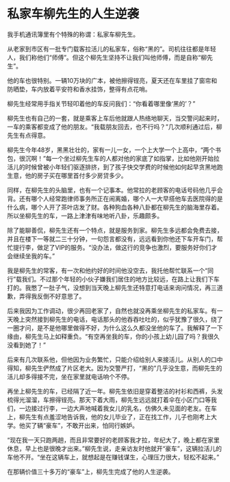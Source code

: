 # 私家车柳先生的人生逆袭

我手机通讯簿里有个特殊的称谓：私家车柳先生。 

从老家到市区有一批专门载客拉活儿的私家车，俗称“黑的”。司机往往都是年轻人，我们称他们“师傅”。但这个柳先生坚持不让我们叫他师傅，而是自称“柳先生”。 

他的车也很特别。一辆10万块的广本，被他擦得锃亮，夏天还在车里挂了窗帘和防晒垫，车内放着平安符和香水挂饰，整得有点花哨。 

柳先生经常用手指关节轻叩着他的车反问我们：“你看着哪里像‘黑的’？” 

柳先生也有自己的一套，就是乘客上车后他就跟人热络地聊天，当交警问起来时，一车的乘客都变成了他的朋友。“我载朋友回去，也不行吗？”几次顺利通过后，柳先生有点得意。 

柳先生今年48岁，黑黑壮壮的，家有一儿一女，一个上大学一个上高中，“两个书包，很沉啊！”每一个坐过柳先生车的人都对他的家底了如指掌，比如他刚开始拉活儿的时候曾被小年轻们驱逐排挤，到了孩子快交学费的时候他如何起早贪黑地跑生意，他的房子买在哪里首付多少房贷多少。 

同样，在柳先生的头脑里，也有一个记事本。他常拉的老顾客的电话号码他几乎会背。还有哪个人经常跑律师事务所正在闹离婚，哪个人一大早搭他车去医院得的是什么病，哪个人开了茶叶店发了财。各种狗血各种八卦都在柳先生的脑海里存着。所以坐柳先生的车，一路上津津有味地听八卦，乐趣颇多。 

除了能聊善侃，柳先生还有一个特点，就是服务到家。柳先生多远都会免费去接，并且在楼下一等就二三十分钟，一句怨言都没有，远远看到你他还下车开车门，帮忙提行李，做足了VIP的服务。“没办法，做这行的竞争也激烈，要服务好你们才会继续坐我的车。” 

我是柳先生的常客，有一次和他约好的时间他没空去，我托他帮忙联系一个“同行”载我们。不过那个年轻的小伙子嫌我们居住的地方比较远，在路上让我们下车打的。我憋了一肚子气，没想到当天晚上柳先生还特意打电话来询问情况，再三道歉，弄得我反倒不好意思了。 

后来我因为工作调动，很少再回老家了，自然也就没再乘坐柳先生的私家车。有一天晚上突然接到柳先生的电话，电话那头的他吞吞吐吐的，似乎犹豫了很久，绕了一圈才问，是不是他哪里做得不好，为什么这么久都没坐他的车了。我解释了一下缘由，柳先生马上如释重负。“有空再坐我的车，你的小孩上幼儿园了吗？我很久没看到她了！” 

后来有几次联系他，但他因为业务繁忙，只能介绍给别人来接活儿。从别人的口中得知，柳先生俨然成了片区老大。因为交警严打，“黑的”几乎没生意，而柳先生的活儿却多得接不完，坐在家里就电话响个不停。 

再坐上柳先生的车，已经隔了近一年。柳先生依旧是穿着整洁的衬衫和西裤，头发梳得光溜溜，车擦得锃亮。那天下着大雨，柳先生远远就打着伞在小区门口等我们，一边接过行李，一边大声地喊着我女儿的乳名，仿佛久未见面的老友。在车上，柳先生有点羞涩地告诉我，他的女儿毕业了，正在找工作，儿子也刚考上大学。他买了辆“豪车”，不敢开出来，怕同行嫉妒。 

“现在我一天只跑两趟，而且非常要好的老顾客我才拉，年纪大了，晚上都在家里休息，早上也是很晚才出来。”柳先生说，走亲访友时他就开“豪车”，这辆拉活儿的车他不开。“坐在这辆车上，就想起是在赚钱谋生，心理压力很大，轻松不起来。” 

在那辆价值三十多万的“豪车”上，柳先生完成了他的人生逆袭。